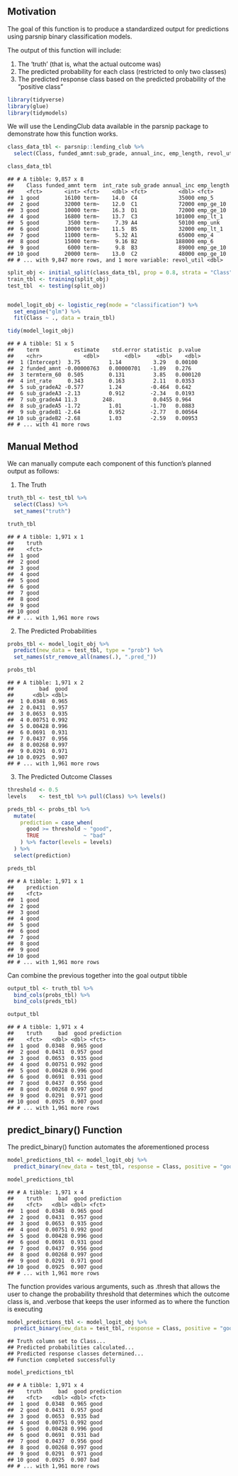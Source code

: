 
## Motivation

The goal of this function is to produce a standardized output for
predictions using parsnip binary classification models.

The output of this function will include:

1.  The ‘truth’ (that is, what the actual outcome was)
2.  The predicted probability for each class (restricted to only two
    classes)
3.  The predicted response class based on the predicted probability of
    the “positive class”

<!-- end list -->

``` r
library(tidyverse)
library(glue)
library(tidymodels)
```

We will use the LendingClub data available in the parsnip package to
demonstrate how this function works.

``` r
class_data_tbl <- parsnip::lending_club %>%
  select(Class, funded_amnt:sub_grade, annual_inc, emp_length, revol_util)

class_data_tbl
```

    ## # A tibble: 9,857 x 8
    ##    Class funded_amnt term  int_rate sub_grade annual_inc emp_length
    ##    <fct>       <int> <fct>    <dbl> <fct>          <dbl> <fct>     
    ##  1 good        16100 term~    14.0  C4             35000 emp_5     
    ##  2 good        32000 term~    12.0  C1             72000 emp_ge_10 
    ##  3 good        10000 term~    16.3  D1             72000 emp_ge_10 
    ##  4 good        16800 term~    13.7  C3            101000 emp_lt_1  
    ##  5 good         3500 term~     7.39 A4             50100 emp_unk   
    ##  6 good        10000 term~    11.5  B5             32000 emp_lt_1  
    ##  7 good        11000 term~     5.32 A1             65000 emp_4     
    ##  8 good        15000 term~     9.16 B2            188000 emp_6     
    ##  9 good         6000 term~     9.8  B3             89000 emp_ge_10 
    ## 10 good        20000 term~    13.0  C2             48000 emp_ge_10 
    ## # ... with 9,847 more rows, and 1 more variable: revol_util <dbl>

``` r
split_obj <- initial_split(class_data_tbl, prop = 0.8, strata = "Class")
train_tbl <- training(split_obj)
test_tbl  <- testing(split_obj)


model_logit_obj <- logistic_reg(mode = "classification") %>%
  set_engine("glm") %>%
  fit(Class ~ ., data = train_tbl)

tidy(model_logit_obj)
```

    ## # A tibble: 51 x 5
    ##    term           estimate    std.error statistic  p.value
    ##    <chr>             <dbl>        <dbl>     <dbl>    <dbl>
    ##  1 (Intercept)  3.75         1.14          3.29   0.00100 
    ##  2 funded_amnt -0.00000763   0.00000701   -1.09   0.276   
    ##  3 termterm_60  0.505        0.131         3.85   0.000120
    ##  4 int_rate     0.343        0.163         2.11   0.0353  
    ##  5 sub_gradeA2 -0.577        1.24         -0.464  0.642   
    ##  6 sub_gradeA3 -2.13         0.912        -2.34   0.0193  
    ##  7 sub_gradeA4 11.3        248.            0.0455 0.964   
    ##  8 sub_gradeA5 -1.72         1.01         -1.70   0.0883  
    ##  9 sub_gradeB1 -2.64         0.952        -2.77   0.00564 
    ## 10 sub_gradeB2 -2.68         1.03         -2.59   0.00953 
    ## # ... with 41 more rows

## Manual Method

We can manually compute each component of this function’s planned output
as follows:

1.  The Truth

<!-- end list -->

``` r
truth_tbl <- test_tbl %>% 
  select(Class) %>% 
  set_names("truth")

truth_tbl
```

    ## # A tibble: 1,971 x 1
    ##    truth
    ##    <fct>
    ##  1 good 
    ##  2 good 
    ##  3 good 
    ##  4 good 
    ##  5 good 
    ##  6 good 
    ##  7 good 
    ##  8 good 
    ##  9 good 
    ## 10 good 
    ## # ... with 1,961 more rows

2.  The Predicted Probabilities

<!-- end list -->

``` r
probs_tbl <- model_logit_obj %>% 
  predict(new_data = test_tbl, type = "prob") %>% 
  set_names(str_remove_all(names(.), ".pred_"))

probs_tbl
```

    ## # A tibble: 1,971 x 2
    ##        bad  good
    ##      <dbl> <dbl>
    ##  1 0.0348  0.965
    ##  2 0.0431  0.957
    ##  3 0.0653  0.935
    ##  4 0.00751 0.992
    ##  5 0.00428 0.996
    ##  6 0.0691  0.931
    ##  7 0.0437  0.956
    ##  8 0.00268 0.997
    ##  9 0.0291  0.971
    ## 10 0.0925  0.907
    ## # ... with 1,961 more rows

3.  The Predicted Outcome Classes

<!-- end list -->

``` r
threshold <- 0.5
levels    <- test_tbl %>% pull(Class) %>% levels()

preds_tbl <- probs_tbl %>% 
  mutate(
    prediction = case_when(
      good >= threshold ~ "good",
      TRUE              ~ "bad"
    ) %>% factor(levels = levels)
  ) %>% 
  select(prediction)

preds_tbl
```

    ## # A tibble: 1,971 x 1
    ##    prediction
    ##    <fct>     
    ##  1 good      
    ##  2 good      
    ##  3 good      
    ##  4 good      
    ##  5 good      
    ##  6 good      
    ##  7 good      
    ##  8 good      
    ##  9 good      
    ## 10 good      
    ## # ... with 1,961 more rows

Can combine the previous together into the goal output tibble

``` r
output_tbl <- truth_tbl %>% 
  bind_cols(probs_tbl) %>% 
  bind_cols(preds_tbl)

output_tbl
```

    ## # A tibble: 1,971 x 4
    ##    truth     bad  good prediction
    ##    <fct>   <dbl> <dbl> <fct>     
    ##  1 good  0.0348  0.965 good      
    ##  2 good  0.0431  0.957 good      
    ##  3 good  0.0653  0.935 good      
    ##  4 good  0.00751 0.992 good      
    ##  5 good  0.00428 0.996 good      
    ##  6 good  0.0691  0.931 good      
    ##  7 good  0.0437  0.956 good      
    ##  8 good  0.00268 0.997 good      
    ##  9 good  0.0291  0.971 good      
    ## 10 good  0.0925  0.907 good      
    ## # ... with 1,961 more rows

## predict\_binary() Function

The predict\_binary() function automates the aforementioned process

``` r
model_predictions_tbl <- model_logit_obj %>% 
  predict_binary(new_data = test_tbl, response = Class, positive = "good")

model_predictions_tbl
```

    ## # A tibble: 1,971 x 4
    ##    truth     bad  good prediction
    ##    <fct>   <dbl> <dbl> <fct>     
    ##  1 good  0.0348  0.965 good      
    ##  2 good  0.0431  0.957 good      
    ##  3 good  0.0653  0.935 good      
    ##  4 good  0.00751 0.992 good      
    ##  5 good  0.00428 0.996 good      
    ##  6 good  0.0691  0.931 good      
    ##  7 good  0.0437  0.956 good      
    ##  8 good  0.00268 0.997 good      
    ##  9 good  0.0291  0.971 good      
    ## 10 good  0.0925  0.907 good      
    ## # ... with 1,961 more rows

The function provides various arguments, such as .thresh that allows the
user to change the probability threshold that determines which the
outcome class is, and .verbose that keeps the user informed as to where
the function is executing

``` r
model_predictions_tbl <- model_logit_obj %>% 
  predict_binary(new_data = test_tbl, response = Class, positive = "good", .thresh = 0.95, .verbose = TRUE)
```

    ## Truth column set to Class...
    ## Predicted probabilities calculated...
    ## Predicted response classes determined...
    ## Function completed successfully

``` r
model_predictions_tbl
```

    ## # A tibble: 1,971 x 4
    ##    truth     bad  good prediction
    ##    <fct>   <dbl> <dbl> <fct>     
    ##  1 good  0.0348  0.965 good      
    ##  2 good  0.0431  0.957 good      
    ##  3 good  0.0653  0.935 bad       
    ##  4 good  0.00751 0.992 good      
    ##  5 good  0.00428 0.996 good      
    ##  6 good  0.0691  0.931 bad       
    ##  7 good  0.0437  0.956 good      
    ##  8 good  0.00268 0.997 good      
    ##  9 good  0.0291  0.971 good      
    ## 10 good  0.0925  0.907 bad       
    ## # ... with 1,961 more rows
